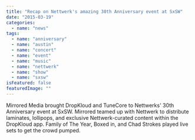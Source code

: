 ```yaml
---
title: "Recap on Nettwerk's amazing 30th Anniversary event at SxSW"
date: "2015-03-19"
categories: 
  - name: "news"
tags: 
  - name: "anniversary"
  - name: "austin"
  - name: "concert"
  - name: "event"
  - name: "music"
  - name: "nettwerk"
  - name: "show"
  - name: "sxsw"
isFeatured: false
featuredImage: ""
---
```


Mirrored Media brought DropKloud and TuneCore to Nettwerks' 30th Anniversary event at SxSW. Mirrored teamed up with Nettwerk to distribute laminates, lollipops, and exclusive Nettwerk-curated content within the DropKloud app. Family of The Year, Boxed in, and Chad Strokes played live sets to get the crowd pumped.
